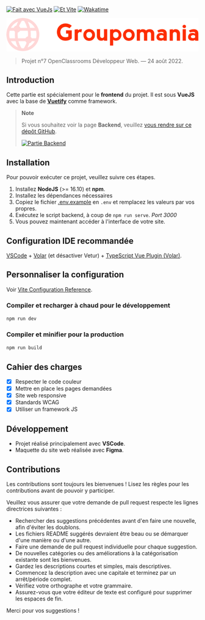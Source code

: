 [![Fait avec VueJs](https://img.shields.io/badge/-Fait%20avec%20Vue.js-4fc08d?style=for-the-badge&logo=vuedotjs&logoColor=white)](https://vuejs.org/)
[![Et Vite](https://img.shields.io/badge/-Et%20Vite-4fc08d?style=for-the-badge&logo=vite&logoColor=white)](https://vitejs.dev/)
[![Wakatime](https://wakatime.com/badge/github/thomasbnt/DW_P7_Groupomania_frontend_OC.svg?style=for-the-badge)](https://wakatime.com/badge/github/thomasbnt/DW_P7_Groupomania_frontend_OC)

![Groupomania logo](groupomania.svg)

> Projet n°7 OpenClassrooms Développeur Web. — 24 août 2022.

## Introduction

Cette partie est spécialement pour le **frontend** du projet. Il est sous **VueJS**
 avec la base de **[Vuetify](https://vuetifyjs.com/)** comme framework.

> **Note**
>
> Si vous souhaitez voir la page **Backend**, veuillez [vous rendre sur ce dépôt GitHub](https://github.com/thomasbnt/DW_P7_Groupomania_backend_OC).
>
> [![Partie Backend](https://img.shields.io/badge/Aller%20voir%20la%20partie%20Backend%20→-informational?style=for-the-badge)](https://github.com/thomasbnt/DW_P7_Groupomania_backend_OC)


## Installation

Pour pouvoir exécuter ce projet, veuillez suivre ces étapes.

1. Installez **NodeJS** (>= 16.10) et **npm**.
2. Installez les dépendances nécessaires
3. Copiez le fichier [.env.example](/.env.example) en `.env` et remplacez les valeurs par vos propres.
4. Exécutez le script backend, à coup de `npm run serve`. _Port 3000_
5. Vous pouvez maintenant accéder à l'interface de votre site.

## Configuration IDE recommandée

[VSCode](https://code.visualstudio.com/) + [Volar](https://marketplace.visualstudio.com/items?itemName=Vue.volar) (et désactiver Vetur) + [TypeScript Vue Plugin (Volar)](https://marketplace.visualstudio.com/items?itemName=Vue.vscode-typescript-vue-plugin).

## Personnaliser la configuration

Voir [Vite Configuration Reference](https://vitejs.dev/config/).

### Compiler et recharger à chaud pour le développement

```sh
npm run dev
```

### Compiler et minifier pour la production

```sh
npm run build
```

## Cahier des charges

- [x]  Respecter le code couleur
- [x]  Mettre en place les pages demandées
- [x]  Site web responsive
- [x]  Standards WCAG
- [x]  Utiliser un framework JS

## Développement

- Projet réalisé principalement avec **VSCode**.
- Maquette du site web réalisée avec **Figma**.

## Contributions

Les contributions sont toujours les bienvenues ! Lisez les règles pour les contributions avant de pouvoir y participer.

Veuillez vous assurer que votre demande de pull request respecte les lignes directrices suivantes :

- Rechercher des suggestions précédentes avant d'en faire une nouvelle, afin d'éviter les doublons.
- Les fichiers README suggérés devraient être beau ou se démarquer d'une manière ou d'une autre.
- Faire une demande de pull request individuelle pour chaque suggestion.
- De nouvelles catégories ou des améliorations à la catégorisation existante sont les bienvenues.
- Gardez les descriptions courtes et simples, mais descriptives.
- Commencez la description avec une capitale et terminez par un arrêt/période complet.
- Vérifiez votre orthographe et votre grammaire.
- Assurez-vous que votre éditeur de texte est configuré pour supprimer les espaces de fin.

Merci pour vos suggestions !

